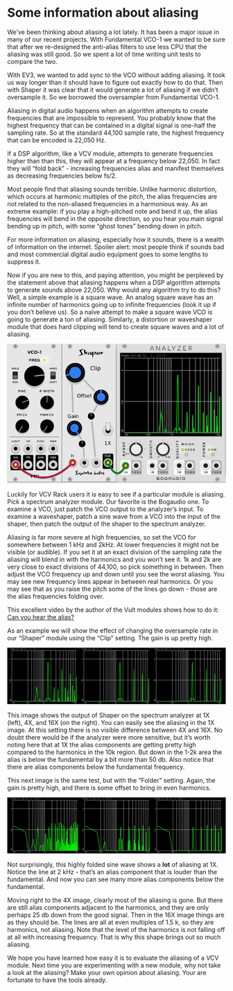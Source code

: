 # Some information about aliasing

We’ve been thinking about aliasing a lot lately. It has been a major issue in many of our recent projects. With Fundamental VCO-1 we wanted to be sure that after we re-designed the anti-alias filters to use less CPU that the aliasing was still good. So we spent a lot of time writing unit tests to compare the two.

With EV3, we wanted to add sync to the VCO without adding aliasing. It took us way longer than it should have to figure out exactly how to do that. Then with Shaper it was clear that it would generate a lot of aliasing if we didn’t oversample it. So we borrowed the oversampler from Fundamental VCO-1.

Aliasing in digital audio happens when an algorithm attempts to create frequencies that are impossible to represent. You probably know that the highest frequency that can be contained in a digital signal is one-half the sampling rate. So at the standard 44,100 sample rate, the highest frequency that can be encoded is 22,050 Hz.

If a DSP algorithm, like a VCV module, attempts to generate frequencies higher than than this, they will appear at a frequency below 22,050. In fact they will “fold back” - increasing frequencies alias and manifest themselves as decreasing frequencies below fs/2.

Most people find that aliasing sounds terrible. Unlike harmonic distortion, which occurs at harmonic multiples of the pitch, the alias frequencies are not related to the non-aliased frequencies in a harmonious way. As an extreme example: if you play a high-pitched note and bend it up, the alias frequencies will bend in the opposite direction, so you hear you main signal bending up in pitch, with some “ghost tones” bending down in pitch.

For more information on aliasing, especially how it sounds, there is a wealth of information on the internet. Spoiler alert: most people think if sounds bad and most commercial digital audio equipment goes to some lengths to suppress it.

Now if you are new to this, and paying attention, you might be perplexed by the statement above that aliasing happens when a DSP algorithm attempts to generate sounds above 22,050. Why would any algorithm try to do this? Well, a simple example is a square wave. An analog square wave has an infinite number of harmonics going up to infinite frequencies (look it up if you don’t believe us). So a naive attempt to make a square wave VCO is going to generate a ton of aliasing. Similarly, a distortion or waveshaper module that does hard clipping will tend to create square waves and a lot of aliasing.

![alias setup image](./alias-setup.png)

Luckily for VCV Rack users it is easy to see if a particular module is aliasing. Pick a spectrum analyzer module. Our favorite is the Bogaudio one. To examine a VCO, just patch the VCO output to the analyzer’s input. To examine a waveshaper, patch a sine wave from a VCO into the input of the shaper, then patch the output of the shaper to the spectrum analyzer.

Aliasing is far more severe at high frequencies, so set the VCO for somewhere between 1 kHz and 2kHz. At lower frequencies it might not be visible (or audible). If you set it at an exact division of the sampling rate the aliasing will blend in with the harmonics and you won’t see it. 1k and 2k are very close to exact divisions of 44,100, so pick something in between. Then adjust the VCO frequency up and down until you see the worst aliasing. You may see new frequency lines appear in between real harmonics. Or you may see that as you raise the pitch some of the lines go down - those are the alias frequencies folding over.

This excellent video by the author of the Vult modules shows how to do it: [Can you hear the alias?](https://www.youtube.com/watch?v=LSIO5R0fuoU&feature=youtu.be&fbclid=IwAR1_wsaqiuLiYNO7Tn0c5smP3mLnwxgYJmD8MXcn7eNuhlb6To_XwzR3Kzc)

As an example we will show the effect of changing the oversample rate in our “Shaper” module using the “Clip” setting. The gain is up pretty high.

![clipping image](./clip-collage.png)

This image shows the output of Shaper on the spectrum analyzer at 1X (left), 4X, and 16X (on the right). You can easily see the aliasing in the 1X image. At this setting there is no visible difference between 4X and 16X. No doubt there would be if the analyzer were more sensitive, but it’s worth noting here that at 1X the alias components are getting pretty high compared to the harmonics in the 10k region. But down in the 1-2k  area the alias is below the fundamental by a bit more than 50 db. Also notice that there are alias components below the fundamental frequency.

This next image is the same test, but with the “Folder” setting. Again, the gain is pretty high, and there is some offset to bring in even harmonics.

![folding image](./fold-collage.png)

Not surprisingly, this highly folded sine wave shows a **lot** of aliasing at 1X. Notice the line at 2 kHz - that’s an alias component that is louder than the fundamental. And now you can see many more alias components below the fundamental.

Moving right to the 4X image, clearly most of the aliasing is gone. But there are still alias components adjacent to the harmonics, and they are only perhaps 25 db down from the good signal. Then in the 16X image things are as they should be. The lines are all at even multiples of 1.5 k, so they are harmonics, not aliasing. Note that the level of the harmonics is not falling off at all with increasing frequency. That is why this shape brings out so much aliasing.

We hope you have learned how easy it is to evaluate the aliasing of a VCV module. Next time you are experimenting with a new module, why not take a look at the aliasing? Make your own opinion about aliasing. Your are fortunate to have the tools already.
